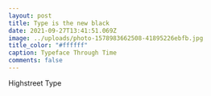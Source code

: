 ```yaml
---
layout: post
title: Type is the new black
date: 2021-09-27T13:41:51.069Z
image: ../uploads/photo-1578983662508-41895226ebfb.jpg
title_color: "#ffffff"
caption: Typeface Through Time
comments: false
---
```

Highstreet Type